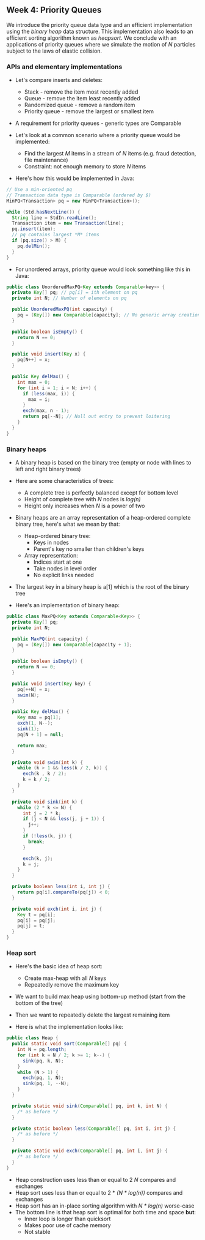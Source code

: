 ## Week 4: Priority Queues

We introduce the priority queue data type and an efficient implementation using the *binary heap* data structure. This implementation also leads to an efficient sorting algorithm known as *heapsort*. We conclude with an applications of priority queues where we simulate the motion of *N* particles subject to the laws of elastic collision.

### APIs and elementary implementations
* Let's compare inserts and deletes:
  * Stack - remove the item most recently added
  * Queue - remove the item least recently added
  * Randomized queue - remove a random item
  * Priority queue - remove the largest or smallest item

* A requirement for priority queues - generic types are Comparable
* Let's look at a common scenario where a priority queue would be implemented:
  * Find the largest *M* items in a stream of *N* items (e.g. fraud detection, file maintenance)
  * Constraint: not enough memory to store *N* items

* Here's how this would be implemented in Java:
```java
// Use a min-oriented pq
// Transaction data type is Comparable (ordered by $)
MinPQ<Transaction> pq = new MinPQ<Transaction>();

while (Std.hasNextLine()) {
  String line = StdIn.readLine();
  Transaction item = new Transaction(line);
  pq.insert(item);
  // pq contains largest *M* items
  if (pq.size() > M) {
    pq.delMin();
  }
}
```

* For unordered arrays, priority queue would look something like this in Java:
```java
public class UnorderedMaxPQ<Key extends Comparable<key>> {
  private Key[] pq; // pq[i] = ith element on pq
  private int N; // Number of elements on pq

  public UnorderedMaxPQ(int capacity) {
    pq = (Key[]) new Comparable[capacity]; // No generic array creation
  }

  public boolean isEmpty() {
    return N == 0;
  }

  public void insert(Key x) {
    pq[N++] = x;
  }

  public Key delMax() {
    int max = 0;
    for (int i = 1; i < N; i++) {
      if (less(max, i)) {
        max = i;
      }
      exch(max, n - 1);
      return pq[--N]; // Null out entry to prevent loitering
    }
  }
}
```

### Binary heaps
* A binary heap is based on the binary tree (empty or node with lines to left and right binary trees)
* Here are some characteristics of trees:
  * A complete tree is perfectly balanced except for bottom level
  * Height of complete tree with *N* nodes is *log(n)*
  * Height only increases when *N* is a power of two

* Binary heaps are an array representation of a heap-ordered complete binary tree, here's what we mean by that:
  * Heap-ordered binary tree:
    * Keys in nodes
    * Parent's key no smaller than children's keys
  * Array representation:
    * Indices start at one
    * Take nodes in level order
    * No explicit links needed
* The largest key in a binary heap is a[1] which is the root of the binary tree

* Here's an implementation of binary heap:
```java
public class MaxPQ<Key extends Comparable<Key>> {
  private Key[] pq;
  private int N;

  public MaxPQ(int capacity) {
    pq = (Key[]) new Comparable[capacity + 1];
  }

  public boolean isEmpty() {
    return N == 0;
  }

  public void insert(Key key) {
    pq[++N] = x;
    swim(N);
  }

  public Key delMax() {
    Key max = pq[1];
    exch(1, N--);
    sink(1);
    pq[N + 1] = null;

    return max;
  }

  private void swim(int k) {
    while (k > 1 && less(k / 2, k)) {
      exch(k , k / 2);
      k = k / 2;
    }
  }

  private void sink(int k) {
    while (2 * k <= N) {
      int j = 2 * k;
      if (j < N && less(j, j + 1)) {
        j++;
      }
      if (!less(k, j)) {
        break;
      }

      exch(k, j);
      k = j;
    }
  }

  private boolean less(int i, int j) {
    return pq[i].compareTo(pq[j]) < 0;
  }

  private void exch(int i, int j) {
    Key t = pq[i];
    pq[i] = pq[j];
    pq[j] = t;
  }
}
```
### Heap sort
* Here's the basic idea of heap sort:
  * Create max-heap with all *N* keys
  * Repeatedly remove the maximum key
* We want to build max heap using bottom-up method (start from the bottom of the tree)
* Then we want to repeatedly delete the largest remaining item

* Here is what the implementation looks like:
```java
public class Heap {
  public static void sort(Comparable[] pq) {
    int N = pq.length;
    for (int k = N / 2; k >= 1; k--) {
      sink(pq, k, N);
    }
    while (N > 1) {
      exch(pq, 1, N);
      sink(pq, 1, --N);
    }
  }

  private static void sink(Comparable[] pq, int k, int N) {
    /* as before */
  }

  private static boolean less(Comparable[] pq, int i, int j) {
    /* as before */
  }

  private static void exch(Comparable[] pq, int i, int j) {
    /* as before */
  }
}
```

* Heap construction uses less than or equal to 2 *N* compares and exchanges
* Heap sort uses less than or equal to 2 * *(N * log(n))* compares and exchanges
* Heap sort has an in-place sorting algorithm with *N * log(n)* worse-case
* The bottom line is that heap sort is optimal for both time and space **but**:
  * Inner loop is longer than quicksort
  * Makes poor use of cache memory
  * Not stable
